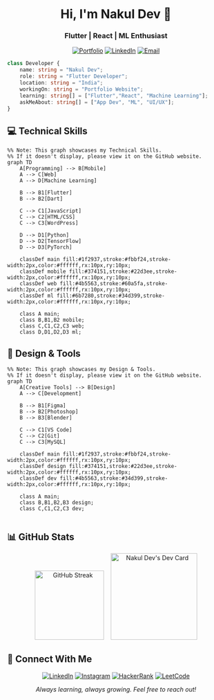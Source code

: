 <h1 align="center">Hi, I'm Nakul Dev 👋</h1>
<h3 align="center">Flutter | React | ML Enthusiast</h3>

<div align="center">

[![Portfolio](https://badgen.net/badge/Portfolio/Visit%20Now/1f2937?icon=chrome&labelColor=black)](https://nakuldevmv.github.io/)
[![LinkedIn](https://badgen.net/badge/LinkedIn/Connect/374151?icon=linkedin&labelColor=black)](https://linkedin.com/in/nakuldevmv)
[![Email](https://badgen.net/badge/Email/Send%20Mail/4b5563?icon=gmail&labelColor=black)](mailto:nakuldev1561@gmail.com)



</div>

```typescript
class Developer {
    name: string = "Nakul Dev";
    role: string = "Flutter Developer";
    location: string = "India";
    workingOn: string = "Portfolio Website";
    learning: string[] = ["Flutter","React", "Machine Learning"];
    askMeAbout: string[] = ["App Dev", "ML", "UI/UX"];
}
```

## 💻 Technical Skills

```mermaid
%% Note: This graph showcases my Technical Skills.  
%% If it doesn't display, please view it on the GitHub website.
graph TD
    A[Programming] --> B[Mobile]
    A --> C[Web]
    A --> D[Machine Learning]
    
    B --> B1[Flutter]
    B --> B2[Dart]
    
    C --> C1[JavaScript]
    C --> C2[HTML/CSS]
    C --> C3[WordPress]
    
    D --> D1[Python]
    D --> D2[TensorFlow]
    D --> D3[PyTorch]

    classDef main fill:#1f2937,stroke:#fbbf24,stroke-width:2px,color:#ffffff,rx:10px,ry:10px;
    classDef mobile fill:#374151,stroke:#22d3ee,stroke-width:2px,color:#ffffff,rx:10px,ry:10px;
    classDef web fill:#4b5563,stroke:#60a5fa,stroke-width:2px,color:#ffffff,rx:10px,ry:10px;
    classDef ml fill:#6b7280,stroke:#34d399,stroke-width:2px,color:#ffffff,rx:10px,ry:10px;

    class A main;
    class B,B1,B2 mobile;
    class C,C1,C2,C3 web;
    class D,D1,D2,D3 ml;

```

## 🎨 Design & Tools

```mermaid
%% Note: This graph showcases my Design & Tools.  
%% If it doesn't display, please view it on the GitHub website.
graph TD
    A[Creative Tools] --> B[Design]
    A --> C[Development]
    
    B --> B1[Figma]
    B --> B2[Photoshop]
    B --> B3[Blender]
    
    C --> C1[VS Code]
    C --> C2[Git]
    C --> C3[MySQL]

    classDef main fill:#1f2937,stroke:#fbbf24,stroke-width:2px,color:#ffffff,rx:10px,ry:10px;
    classDef design fill:#374151,stroke:#22d3ee,stroke-width:2px,color:#ffffff,rx:10px,ry:10px;
    classDef dev fill:#4b5563,stroke:#34d399,stroke-width:2px,color:#ffffff,rx:10px,ry:10px;

    class A main;
    class B,B1,B2,B3 design;
    class C,C1,C2,C3 dev;


```

## 📊 GitHub Stats

<div align="center">
  <img src="https://streak-stats.demolab.com?user=nakuldevmv&theme=tokyonight&hide_border=true&border_radius=10" height="160" alt="GitHub Streak"/>
  &nbsp;&nbsp;
  <img src="https://api.daily.dev/devcards/v2/zMBxqYhviVYYzB8H4yoSe.png?type=default" width="200" alt="Nakul Dev's Dev Card"/>
</div>

## 🤝 Connect With Me

<div align="center">
    
[![LinkedIn](https://badgen.net/badge/LinkedIn/Connect/374151?icon=linkedin&labelColor=black)](https://linkedin.com/in/nakuldevmv)
[![Instagram](https://badgen.net/badge/Instagram/Follow/6b7280?icon=instagram&labelColor=black)](https://instagram.com/jo.cly.n)
[![HackerRank](https://badgen.net/badge/HackerRank/Practice/4b5563?icon=code&labelColor=black)](https://www.hackerrank.com/nakuldev1561)
[![LeetCode](https://badgen.net/badge/LeetCode/Challenge/1f2937?icon=leetcode&labelColor=black)](https://www.leetcode.com/nakuldev1561)


</div>



<div align="center">
  <i>Always learning, always growing. Feel free to reach out!</i>
</div>
